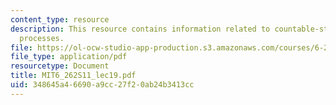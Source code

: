 ```yaml
---
content_type: resource
description: This resource contains information related to countable-state Markov
  processes.
file: https://ol-ocw-studio-app-production.s3.amazonaws.com/courses/6-262-discrete-stochastic-processes-spring-2011/348645a46690a9cc27f20ab24b3413cc_MIT6_262S11_lec19.pdf
file_type: application/pdf
resourcetype: Document
title: MIT6_262S11_lec19.pdf
uid: 348645a4-6690-a9cc-27f2-0ab24b3413cc
---
```

